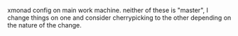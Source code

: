 xmonad config on main work machine.
neither of these is "master", I change things on one and consider
cherrypicking to the other depending on the nature of the change.
